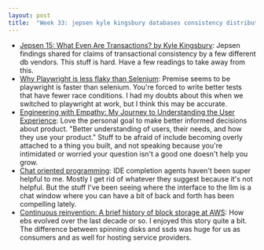 ```yaml
---
layout: post
title:  "Week 33: jepsen kyle kingsbury databases consistency distributedsystems, selenium playwright testing, slack user centered design ux ui, steveyegge llm ai chop, aws ebs history"
---
```


* [Jepsen 15: What Even Are Transactions? by Kyle Kingsbury](https://www.youtube.com/watch?v=ecZp6cWhDjg): Jepsen findings shared for claims of transactional consistency by a few different db vendors. This stuff is hard. Have a few readings to take away from this.
* [Why Playwright is less flaky than Selenium](https://justin.searls.co/links/2024-08-29-why-playwright-is-less-flaky-than-selenium/): Premise seems to be playwright is faster than selenium. You're forced to write better tests that have fewer race conditions. I had my doubts about this when we switched to playwright at work, but I think this may be accurate.
* [Engineering with Empathy: My Journey to Understanding the User Experience](https://slack.engineering/engineering-with-empathy-my-journey-to-understanding-the-user-experience/): Love the personal goal to make better informed decisions about product. "Better understanding of users, their needs, and how they use your product." Stuff to be afraid of include becoming overly attached to a thing you built, and not speaking because you're intimidated or worried your question isn't a good one doesn't help you grow.
* [Chat oriented programming](https://www.youtube.com/watch?app=desktop&v=CZGDhgcQL6I&si=5MUy99ANagrcL3B7): IDE completion agents haven't been super helpful to me. Mostly I get rid of whatever they suggest because it's not helpful. But the stuff I've been seeing where the interface to the llm is a chat window where you can have a bit of back and forth has been compelling lately.
* [Continuous reinvention: A brief history of block storage at AWS](https://www.allthingsdistributed.com/2024/08/continuous-reinvention-a-brief-history-of-block-storage-at-aws.html?utm_campaign=inbound&utm_source=rss): How ebs evolved over the last decade or so. I enjoyed this story quite a bit. The difference between spinning disks and ssds was huge for us as consumers and as well for hosting service providers.